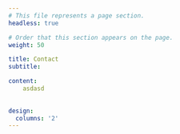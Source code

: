 ```yaml
---
# This file represents a page section.
headless: true

# Order that this section appears on the page.
weight: 50

title: Contact
subtitle:

content:
	asdasd
 
  
design:
  columns: '2'
---
```

